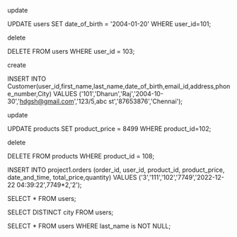  <!-- for users table -->
update

UPDATE users SET date_of_birth = '2004-01-20' WHERE user_id=101;

delete

DELETE FROM users WHERE user_id = 103;

create

INSERT INTO Customer(user_id,first_name,last_name,date_of_birth,email_id,address,phone_number,City) VALUES ('101','Dharun','Raj','2004-10-30','hdgsh@gmail.com','123/5,abc st','87653876','Chennai');

<!-- for product table -->
update

UPDATE products SET product_price = 8499 WHERE product_id=102;

delete

DELETE FROM products WHERE product_id = 108;

INSERT INTO project1.orders (order_id, user_id, product_id, product_price, date_and_time, total_price,quantity) VALUES ('3','111','102','7749','2022-12-22 04:39:22',7749*2,'2');

<!-- to get all users -->

SELECT * FROM users;

<!-- to get specific users -->

SELECT DISTINCT city FROM users;

<!-- to get all users with specific conditions -->

SELECT * FROM users WHERE last_name is NOT NULL;